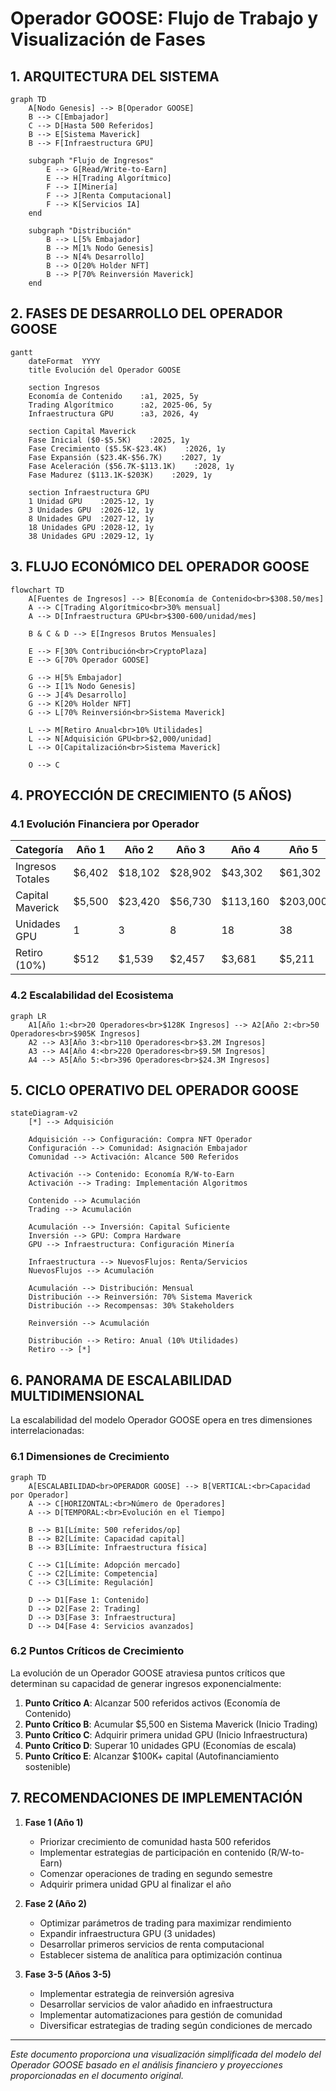 # Operador GOOSE: Flujo de Trabajo y Visualización de Fases

## 1. ARQUITECTURA DEL SISTEMA

```mermaid
graph TD
    A[Nodo Genesis] --> B[Operador GOOSE]
    B --> C[Embajador]
    C --> D[Hasta 500 Referidos]
    B --> E[Sistema Maverick]
    B --> F[Infraestructura GPU]
    
    subgraph "Flujo de Ingresos"
        E --> G[Read/Write-to-Earn]
        E --> H[Trading Algorítmico]
        F --> I[Minería]
        F --> J[Renta Computacional]
        F --> K[Servicios IA]
    end
    
    subgraph "Distribución"
        B --> L[5% Embajador]
        B --> M[1% Nodo Genesis]
        B --> N[4% Desarrollo]
        B --> O[20% Holder NFT]
        B --> P[70% Reinversión Maverick]
    end
```

## 2. FASES DE DESARROLLO DEL OPERADOR GOOSE

```mermaid
gantt
    dateFormat  YYYY
    title Evolución del Operador GOOSE

    section Ingresos
    Economía de Contenido    :a1, 2025, 5y
    Trading Algorítmico      :a2, 2025-06, 5y
    Infraestructura GPU      :a3, 2026, 4y

    section Capital Maverick
    Fase Inicial ($0-$5.5K)    :2025, 1y
    Fase Crecimiento ($5.5K-$23.4K)    :2026, 1y
    Fase Expansión ($23.4K-$56.7K)    :2027, 1y
    Fase Aceleración ($56.7K-$113.1K)    :2028, 1y
    Fase Madurez ($113.1K-$203K)    :2029, 1y

    section Infraestructura GPU
    1 Unidad GPU    :2025-12, 1y
    3 Unidades GPU  :2026-12, 1y
    8 Unidades GPU  :2027-12, 1y
    18 Unidades GPU :2028-12, 1y
    38 Unidades GPU :2029-12, 1y
```

## 3. FLUJO ECONÓMICO DEL OPERADOR GOOSE

```mermaid
flowchart TD
    A[Fuentes de Ingresos] --> B[Economía de Contenido<br>$308.50/mes]
    A --> C[Trading Algorítmico<br>30% mensual]
    A --> D[Infraestructura GPU<br>$300-600/unidad/mes]
    
    B & C & D --> E[Ingresos Brutos Mensuales]
    
    E --> F[30% Contribución<br>CryptoPlaza]
    E --> G[70% Operador GOOSE]
    
    G --> H[5% Embajador]
    G --> I[1% Nodo Genesis]
    G --> J[4% Desarrollo]
    G --> K[20% Holder NFT]
    G --> L[70% Reinversión<br>Sistema Maverick]
    
    L --> M[Retiro Anual<br>10% Utilidades]
    L --> N[Adquisición GPU<br>$2,000/unidad]
    L --> O[Capitalización<br>Sistema Maverick]
    
    O --> C
```

## 4. PROYECCIÓN DE CRECIMIENTO (5 AÑOS)

### 4.1 Evolución Financiera por Operador

| Categoría | Año 1 | Año 2 | Año 3 | Año 4 | Año 5 |
|-----------|-------|-------|-------|-------|-------|
| Ingresos Totales | $6,402 | $18,102 | $28,902 | $43,302 | $61,302 |
| Capital Maverick | $5,500 | $23,420 | $56,730 | $113,160 | $203,000 |
| Unidades GPU | 1 | 3 | 8 | 18 | 38 |
| Retiro (10%) | $512 | $1,539 | $2,457 | $3,681 | $5,211 |

### 4.2 Escalabilidad del Ecosistema

```mermaid
graph LR
    A1[Año 1:<br>20 Operadores<br>$128K Ingresos] --> A2[Año 2:<br>50 Operadores<br>$905K Ingresos]
    A2 --> A3[Año 3:<br>110 Operadores<br>$3.2M Ingresos]
    A3 --> A4[Año 4:<br>220 Operadores<br>$9.5M Ingresos]
    A4 --> A5[Año 5:<br>396 Operadores<br>$24.3M Ingresos]
```

## 5. CICLO OPERATIVO DEL OPERADOR GOOSE

```mermaid
stateDiagram-v2
    [*] --> Adquisición
    
    Adquisición --> Configuración: Compra NFT Operador
    Configuración --> Comunidad: Asignación Embajador
    Comunidad --> Activación: Alcance 500 Referidos
    
    Activación --> Contenido: Economía R/W-to-Earn
    Activación --> Trading: Implementación Algoritmos
    
    Contenido --> Acumulación
    Trading --> Acumulación
    
    Acumulación --> Inversión: Capital Suficiente
    Inversión --> GPU: Compra Hardware
    GPU --> Infraestructura: Configuración Minería
    
    Infraestructura --> NuevosFlujos: Renta/Servicios
    NuevosFlujos --> Acumulación
    
    Acumulación --> Distribución: Mensual
    Distribución --> Reinversión: 70% Sistema Maverick
    Distribución --> Recompensas: 30% Stakeholders
    
    Reinversión --> Acumulación
    
    Distribución --> Retiro: Anual (10% Utilidades)
    Retiro --> [*]
```

## 6. PANORAMA DE ESCALABILIDAD MULTIDIMENSIONAL

La escalabilidad del modelo Operador GOOSE opera en tres dimensiones interrelacionadas:

### 6.1 Dimensiones de Crecimiento

```mermaid
graph TD
    A[ESCALABILIDAD<br>OPERADOR GOOSE] --> B[VERTICAL:<br>Capacidad por Operador]
    A --> C[HORIZONTAL:<br>Número de Operadores]
    A --> D[TEMPORAL:<br>Evolución en el Tiempo]
    
    B --> B1[Límite: 500 referidos/op]
    B --> B2[Límite: Capacidad capital]
    B --> B3[Límite: Infraestructura física]
    
    C --> C1[Límite: Adopción mercado]
    C --> C2[Límite: Competencia]
    C --> C3[Límite: Regulación]
    
    D --> D1[Fase 1: Contenido]
    D --> D2[Fase 2: Trading]
    D --> D3[Fase 3: Infraestructura]
    D --> D4[Fase 4: Servicios avanzados]
```

### 6.2 Puntos Críticos de Crecimiento

La evolución de un Operador GOOSE atraviesa puntos críticos que determinan su capacidad de generar ingresos exponencialmente:

1. **Punto Crítico A**: Alcanzar 500 referidos activos (Economía de Contenido)
2. **Punto Crítico B**: Acumular $5,500 en Sistema Maverick (Inicio Trading)
3. **Punto Crítico C**: Adquirir primera unidad GPU (Inicio Infraestructura)
4. **Punto Crítico D**: Superar 10 unidades GPU (Economías de escala)
5. **Punto Crítico E**: Alcanzar $100K+ capital (Autofinanciamiento sostenible)


## 7. RECOMENDACIONES DE IMPLEMENTACIÓN

1. **Fase 1 (Año 1)**
   - Priorizar crecimiento de comunidad hasta 500 referidos
   - Implementar estrategias de participación en contenido (R/W-to-Earn)
   - Comenzar operaciones de trading en segundo semestre
   - Adquirir primera unidad GPU al finalizar el año

2. **Fase 2 (Año 2)**
   - Optimizar parámetros de trading para maximizar rendimiento
   - Expandir infraestructura GPU (3 unidades)
   - Desarrollar primeros servicios de renta computacional
   - Establecer sistema de analítica para optimización continua

3. **Fase 3-5 (Años 3-5)**
   - Implementar estrategia de reinversión agresiva
   - Desarrollar servicios de valor añadido en infraestructura
   - Implementar automatizaciones para gestión de comunidad
   - Diversificar estrategias de trading según condiciones de mercado

---

*Este documento proporciona una visualización simplificada del modelo del Operador GOOSE basado en el análisis financiero y proyecciones proporcionadas en el documento original.*
